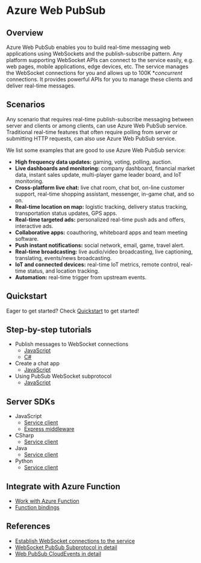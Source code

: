 # Azure Web PubSub
## Overview

Azure Web PubSub enables you to build real-time messaging web applications using WebSockets and the publish-subscribe pattern. Any platform supporting WebSocket APIs can connect to the service easily, e.g. web pages, mobile applications, edge devices, etc. The service manages the WebSocket connections for you and allows up to 100K **concurrent* connections. It provides powerful APIs for you to manage these clients and deliver real-time messages.

## Scenarios

Any scenario that requires real-time publish-subscribe messaging between server and clients or among clients, can use Azure Web PubSub service. Traditional real-time features that often require polling from server or submitting HTTP requests, can also use Azure Web PubSub service.

We list some examples that are good to use Azure Web PubSub service:

* **High frequency data updates:** gaming, voting, polling, auction.
* **Live dashboards and monitoring:** company dashboard, financial market data, instant sales update, multi-player game leader board, and IoT monitoring.
* **Cross-platform live chat:** live chat room, chat bot, on-line customer support, real-time shopping assistant, messenger, in-game chat, and so on.
* **Real-time location on map:** logistic tracking, delivery status tracking, transportation status updates, GPS apps.
* **Real-time targeted ads:** personalized real-time push ads and offers, interactive ads.
* **Collaborative apps:** coauthoring, whiteboard apps and team meeting software.
* **Push instant notifications:** social network, email, game, travel alert.
* **Real-time broadcasting:** live audio/video broadcasting, live captioning, translating, events/news broadcasting.
* **IoT and connected devices:** real-time IoT metrics, remote control, real-time status, and location tracking.
* **Automation:** real-time trigger from upstream events.

## Quickstart

Eager to get started? Check [Quickstart](./docs/getting-started/quickstart.md) to get started!

## Step-by-step tutorials
- Publish messages to WebSocket connections 
    - [JavaScript](./docs/getting-started/publish-messages/js-publish-message.md)
    - [C#](./docs/getting-started/publish-messages/csharp-publish-message.md)
- Create a chat app
    - [JavaScript](./docs/getting-started/create-a-chat-app/js-handle-events.md)
- Using PubSub WebSocket subprotocol
    - [JavaScript](./docs/getting-started/using-pubsub-subprotocol/js-work-with-subprotocols.md)

## Server SDKs
- JavaScript
    - [Service client](https://github.com/Azure/azure-sdk-for-js/tree/master/sdk/web-pubsub/web-pubsub)
    - [Express middleware](https://github.com/Azure/azure-sdk-for-js/tree/master/sdk/web-pubsub/web-pubsub-express)
- CSharp
    - [Service client](https://github.com/Azure/azure-sdk-for-net/tree/master/sdk/webpubsub/Azure.Messaging.WebPubSub)
- Java
    - [Service client](https://github.com/Azure/azure-sdk-for-java/tree/master/sdk/webpubsub/azure-messaging-webpubsub)
- Python
    - [Service client](https://github.com/johanste/azure-sdk-for-python/tree/webpubsub/sdk/signalr/azure-messaging-webpubsubservice)

## Integrate with Azure Function
- [Work with Azure Function](./docs/getting-started/work-with-azure-function.md)
- [Function bindings](./docs/references/functions-bindings.md)

## References
- [Establish WebSocket connections to the service](./docs/references/websocket-clients.md)
- [WebSocket PubSub Subprotocol in detail](./docs/references/pubsub-websocket-subprotocol.md)
- [Web PubSub CloudEvents in detail](./docs/references/protocol-cloudevents.md)